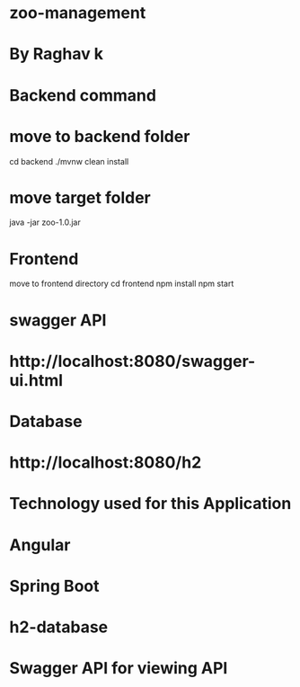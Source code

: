 # zoo-management
# By Raghav k

# Backend command

# move to backend folder
 cd backend
 ./mvnw clean install
# move target folder 
java -jar zoo-1.0.jar


# Frontend 

move to frontend directory
cd frontend
npm install
npm start


# swagger API 
# http://localhost:8080/swagger-ui.html

# Database
# http://localhost:8080/h2

# Technology used for this Application

# Angular 
# Spring Boot
# h2-database
# Swagger API for viewing API

